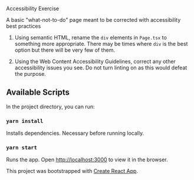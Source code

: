 Accessibility Exercise

A basic "what-not-to-do" page meant to be corrected with accessibility best practices

1. Using semantic HTML, rename the `div` elements in `Page.tsx` to something more appropriate. There may be times
where `div` is the best option but there will be very few of them.

2. Using the Web Content Accessibility Guidelines, correct any other accessibility issues you see. Do not turn
linting on as this would defeat the purpose.


## Available Scripts

In the project directory, you can run:

### `yarn install`

Installs dependencies. Necessary before running locally.

### `yarn start`

Runs the app. Open [http://localhost:3000](http://localhost:3000) to view it in the browser.


This project was bootstrapped with [Create React App](https://github.com/facebook/create-react-app).
